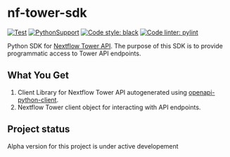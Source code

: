 # nf-tower-sdk

[![Test](https://github.com/ethashamahmed/nf-tower-sdk/actions/workflows/test.yml/badge.svg)](https://github.com/ethashamahmed/nf-tower-sdk/actions/workflows/test.yml)
[![PythonSupport](https://img.shields.io/static/v1?label=python&message=%203.9&color=blue?style=flat-square&logo=python)](https://www.python.org/downloads/release/python-390/)
[![Code style: black](https://img.shields.io/badge/code%20style-black-000000.svg)](https://github.com/ambv/black)
[![Code linter: pylint](https://img.shields.io/badge/linting-pylint-yellowgreen)](https://github.com/pylint-dev/pylint)

Python SDK for [Nextflow Tower API](https://help.tower.nf/22.3/api/overview/#programmatic-api). The purpose of this SDK is to provide programmatic access to Tower API endpoints.

## What You Get

1. Client Library for Nextflow Tower API autogenerated using [openapi-python-client](https://github.com/openapi-generators/openapi-python-client).
2. Nextflow Tower client object for interacting with API endpoints.

## Project status

Alpha version for this project is under active developement
